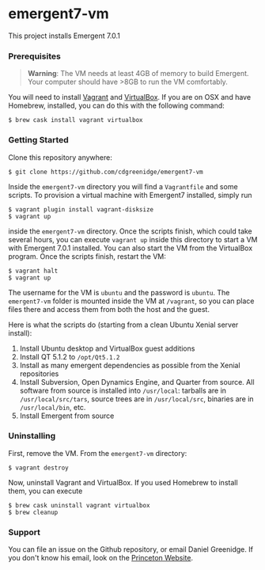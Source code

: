 # emergent7-vm

This project installs Emergent 7.0.1

### Prerequisites

> **Warning**: The VM needs at least 4GB of memory to build Emergent. Your
> computer should have >8GB to run the VM comfortably.

You will need to install [Vagrant](https://www.vagrantup.com) and
[VirtualBox](https://www.virtualbox.org). If you are on OSX and have
Homebrew, installed, you can do this with the following command:

```shell
$ brew cask install vagrant virtualbox
```

### Getting Started

Clone this repository anywhere:

```shell
$ git clone https://github.com/cdgreenidge/emergent7-vm
```

Inside the `emergent7-vm` directory you will find a `Vagrantfile` and
some scripts. To provision a virtual machine with Emergent7 installed,
simply run

```
$ vagrant plugin install vagrant-disksize
$ vagrant up
```

inside the `emergent7-vm` directory. Once the scripts finish, which
could take several hours, you can execute `vagrant up` inside this
directory to start a VM with Emergent 7.0.1 installed. You can also
start the VM from the VirtualBox program. Once the scripts finish,
restart the VM:

```
$ vagrant halt
$ vagrant up
```

The username for the VM is `ubuntu` and the password is `ubuntu`. The
`emergent7-vm` folder is mounted inside the VM at `/vagrant`, so you can
place files there and access them from both the host and the guest.

Here is what the scripts do (starting from a clean Ubuntu Xenial
server install):

1. Install Ubuntu desktop and VirtualBox guest additions
2. Install QT 5.1.2 to `/opt/Qt5.1.2`
3. Install as many emergent dependencies as possible from the Xenial
  repositories
4. Install Subversion, Open Dynamics Engine, and Quarter from source. All
  software from source is installed into `/usr/local`: tarballs are in
  `/usr/local/src/tars`, source trees are in `/usr/local/src`, binaries are in
  `/usr/local/bin`, etc.
5. Install Emergent from source

### Uninstalling
First, remove the VM. From the `emergent7-vm` directory:

```shell
$ vagrant destroy
```

Now, uninstall Vagrant and VirtualBox. If you used Homebrew to install them, you
can execute

```
$ brew cask uninstall vagrant virtualbox
$ brew cleanup
```

### Support
You can file an issue on the Github repository, or email Daniel Greenidge.
If you don't know his email, look on the
[Princeton Website](https://www.princeton.edu/search/people-advanced).
